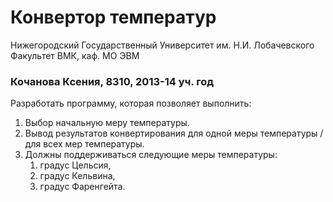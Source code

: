 ﻿# Конвертор температур

Нижегородский Государственный Университет им. Н.И. Лобачевского  
Факультет ВМК, каф. МО ЭВМ

### Кочанова Ксения, 8310, 2013-14 уч. год

Разработать программу, которая позволяет выполнить:

 1. Выбор начальную меру температуры.
 2. Вывод результатов конвертирования для одной меры температуры / для всех мер температуры.
 3. Должны поддерживаться следующие меры температуры:
    1. градус Цельсия,
    2. градус Кельвина,
    3. градус Фаренгейта.